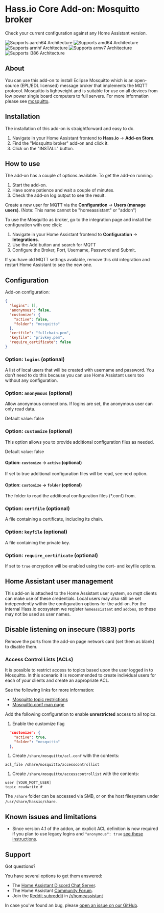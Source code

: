 # Hass.io Core Add-on: Mosquitto broker

Check your current configuration against any Home Assistant version.

![Supports aarch64 Architecture][aarch64-shield] ![Supports amd64 Architecture][amd64-shield] ![Supports armhf Architecture][armhf-shield] ![Supports armv7 Architecture][armv7-shield] ![Supports i386 Architecture][i386-shield]

## About

You can use this add-on to install Eclipse Mosquitto which is an open-source (EPL/EDL licensed) message broker that implements the MQTT protocol. Mosquitto is lightweight and is suitable for use on all devices from low power single board computers to full servers. For more information please see [mosquitto].

## Installation

The installation of this add-on is straightforward and easy to do.

1. Navigate in your Home Assistant frontend to **Hass.io** -> **Add-on Store**.
2. Find the "Mosquitto broker" add-on and click it.
3. Click on the "INSTALL" button.

## How to use

The add-on has a couple of options available. To get the add-on running:

1. Start the add-on.
2. Have some patience and wait a couple of minutes.
3. Check the add-on log output to see the result.

Create a new user for MQTT via the **Configuration** -> **Users (manage users)**. (Note: This name cannot be "homeassistant" or "addon")

To use the Mosquitto as broker, go to the integration page and install the configuration with one click:

1. Navigate in your Home Assistant frontend to **Configuration** -> **Integrations**.
2. Use the Add button and search for MQTT
3. Configure the Broker, Port, Username, Password and Submit.

If you have old MQTT settings available, remove this old integration and restart Home Assistant to see the new one.

## Configuration

Add-on configuration:

```json
{
  "logins": [],
  "anonymous": false,
  "customize": {
    "active": false,
    "folder": "mosquitto"
  },
  "certfile": "fullchain.pem",
  "keyfile": "privkey.pem",
  "require_certificate": false
}
```

### Option: `logins` (optional)

A list of local users that will be created with username and password. You don’t need to do this because you can use Home Assistant users too without any configuration.

### Option: `anonymous` (optional)

Allow anonymous connections. If logins are set, the anonymous user can only read data.

Default value: false

### Option: `customize` (optional)

This option allows you to provide additional configuration files as needed.

Default value: false

#### Option: `customize` -> `active` (optional)

If set to true additional configuration files will be read, see next option.

#### Option: `customize` -> `folder` (optional)

The folder to read the additional configuration files (*.conf) from.

### Option: `certfile` (optional)

A file containing a certificate, including its chain.

### Option: `keyfile` (optional)

A file containing the private key.

### Option: `require_certificate` (optional)

If set to `true` encryption will be enabled using the cert- and keyfile options.

## Home Assistant user management

This add-on is attached to the Home Assistant user system, so mqtt clients can make use of these credentials. Local users may also still be set independently within the configuration options for the add-on. For the internal Hass.io ecosystem we register `homeassistant` and `addons`, so these may not be used as user names.

## Disable listening on insecure (1883) ports

Remove the ports from the add-on page network card (set them as blank) to disable them.

### Access Control Lists (ACLs)

It is possible to restrict access to topics based upon the user logged in to Mosquitto. In this scenario it is recommended to create individual users for each of your clients and create an appropriate ACL.

See the following links for more information:

* [Mosquitto topic restrictions](http://www.steves-internet-guide.com/topic-restriction-mosquitto-configuration/)
* [Mosquitto.conf man page](https://mosquitto.org/man/mosquitto-conf-5.html)

Add the following configuration to enable **unrestricted** access to all topics.

1. Enable the customize flag

```json
  "customize": {
    "active": true,
    "folder": "mosquitto"
  },
```

1. Create `/share/mosquitto/acl.conf` with the contents:

```text
acl_file /share/mosquitto/accesscontrollist
```

1. Create `/share/mosquitto/accesscontrollist` with the contents:

```text
user [YOUR_MQTT_USER]
topic readwrite #
```

The `/share` folder can be accessed via SMB, or on the host filesystem under `/usr/share/hassio/share`.

## Known issues and limitations

* Since version 4.1 of the addon, an explicit ACL definition is now required if you plan to use legacy logins and `"anonymous": true` [see these instructions](#access-control-lists-acls).

## Support

Got questions?

You have several options to get them answered:

* The [Home Assistant Discord Chat Server][discord].
* The Home Assistant [Community Forum][forum].
* Join the [Reddit subreddit][reddit] in [/r/homeassistant][reddit]

In case you've found an bug, please [open an issue on our GitHub][issue].

[aarch64-shield]: https://img.shields.io/badge/aarch64-yes-green.svg
[amd64-shield]: https://img.shields.io/badge/amd64-yes-green.svg
[armhf-shield]: https://img.shields.io/badge/armhf-yes-green.svg
[armv7-shield]: https://img.shields.io/badge/armv7-yes-green.svg
[discord]: https://discord.gg/c5DvZ4e
[forum]: https://community.home-assistant.io
[i386-shield]: https://img.shields.io/badge/i386-yes-green.svg
[issue]: https://github.com/home-assistant/hassio-addons/issues
[reddit]: https://reddit.com/r/homeassistant
[repository]: https://github.com/hassio-addons/repository
[mosquitto]: https://mosquitto.org/
